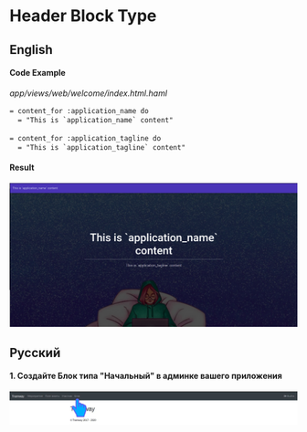 # Header Block Type

## English

#### Code Example

*app/views/web/welcome/index.html.haml*

```haml
= content_for :application_name do
  = "This is `application_name` content"

= content_for :application_tagline do
  = "This is `application_tagline` content"
```

#### Result

![header-example](https://raw.githubusercontent.com/ulmic/tramway-dev/develop/tramway-landing/docs/header/example.png)

## Русский

#### 1. Создайте Блок типа "Начальный" в админке вашего приложения
![admin-1](https://raw.githubusercontent.com/ulmic/tramway-dev/develop/tramway-landing/docs/header/admin-1.png)
